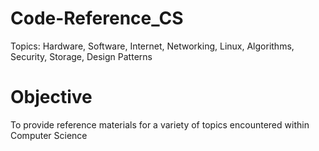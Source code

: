 # Code-Reference_CS

Topics: Hardware, Software, Internet, Networking, Linux, Algorithms, Security, Storage, Design Patterns 

# Objective
To provide reference materials for a variety of topics encountered within Computer Science
